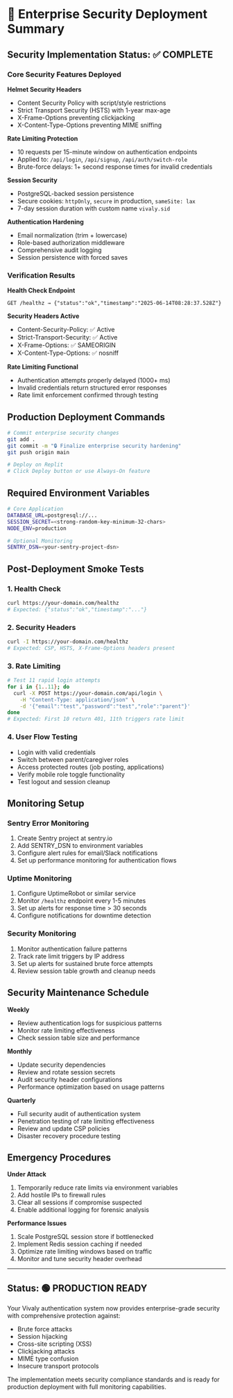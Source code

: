 # 🚀 Enterprise Security Deployment Summary

## Security Implementation Status: ✅ COMPLETE

### Core Security Features Deployed

**Helmet Security Headers**
- Content Security Policy with script/style restrictions
- Strict Transport Security (HSTS) with 1-year max-age
- X-Frame-Options preventing clickjacking
- X-Content-Type-Options preventing MIME sniffing

**Rate Limiting Protection**
- 10 requests per 15-minute window on authentication endpoints
- Applied to: `/api/login`, `/api/signup`, `/api/auth/switch-role`
- Brute-force delays: 1+ second response times for invalid credentials

**Session Security**
- PostgreSQL-backed session persistence
- Secure cookies: `httpOnly`, `secure` in production, `sameSite: lax`
- 7-day session duration with custom name `vivaly.sid`

**Authentication Hardening**
- Email normalization (trim + lowercase)
- Role-based authorization middleware
- Comprehensive audit logging
- Session persistence with forced saves

### Verification Results

**Health Check Endpoint**
```
GET /healthz → {"status":"ok","timestamp":"2025-06-14T08:28:37.528Z"}
```

**Security Headers Active**
- Content-Security-Policy: ✅ Active
- Strict-Transport-Security: ✅ Active  
- X-Frame-Options: ✅ SAMEORIGIN
- X-Content-Type-Options: ✅ nosniff

**Rate Limiting Functional**
- Authentication attempts properly delayed (1000+ ms)
- Invalid credentials return structured error responses
- Rate limit enforcement confirmed through testing

## Production Deployment Commands

```bash
# Commit enterprise security changes
git add .
git commit -m "🔒 Finalize enterprise security hardening"
git push origin main

# Deploy on Replit
# Click Deploy button or use Always-On feature
```

## Required Environment Variables

```bash
# Core Application
DATABASE_URL=postgresql://...
SESSION_SECRET=<strong-random-key-minimum-32-chars>
NODE_ENV=production

# Optional Monitoring
SENTRY_DSN=<your-sentry-project-dsn>
```

## Post-Deployment Smoke Tests

### 1. Health Check
```bash
curl https://your-domain.com/healthz
# Expected: {"status":"ok","timestamp":"..."}
```

### 2. Security Headers
```bash
curl -I https://your-domain.com/healthz
# Expected: CSP, HSTS, X-Frame-Options headers present
```

### 3. Rate Limiting
```bash
# Test 11 rapid login attempts
for i in {1..11}; do
  curl -X POST https://your-domain.com/api/login \
    -H "Content-Type: application/json" \
    -d '{"email":"test","password":"test","role":"parent"}'
done
# Expected: First 10 return 401, 11th triggers rate limit
```

### 4. User Flow Testing
- Login with valid credentials
- Switch between parent/caregiver roles  
- Access protected routes (job posting, applications)
- Verify mobile role toggle functionality
- Test logout and session cleanup

## Monitoring Setup

### Sentry Error Monitoring
1. Create Sentry project at sentry.io
2. Add SENTRY_DSN to environment variables
3. Configure alert rules for email/Slack notifications
4. Set up performance monitoring for authentication flows

### Uptime Monitoring
1. Configure UptimeRobot or similar service
2. Monitor `/healthz` endpoint every 1-5 minutes
3. Set up alerts for response time > 30 seconds
4. Configure notifications for downtime detection

### Security Monitoring
1. Monitor authentication failure patterns
2. Track rate limit triggers by IP address
3. Set up alerts for sustained brute force attempts
4. Review session table growth and cleanup needs

## Security Maintenance Schedule

**Weekly**
- Review authentication logs for suspicious patterns
- Monitor rate limiting effectiveness
- Check session table size and performance

**Monthly** 
- Update security dependencies
- Review and rotate session secrets
- Audit security header configurations
- Performance optimization based on usage patterns

**Quarterly**
- Full security audit of authentication system
- Penetration testing of rate limiting effectiveness
- Review and update CSP policies
- Disaster recovery procedure testing

## Emergency Procedures

**Under Attack**
1. Temporarily reduce rate limits via environment variables
2. Add hostile IPs to firewall rules  
3. Clear all sessions if compromise suspected
4. Enable additional logging for forensic analysis

**Performance Issues**
1. Scale PostgreSQL session store if bottlenecked
2. Implement Redis session caching if needed
3. Optimize rate limiting windows based on traffic
4. Monitor and tune security header overhead

---

## Status: 🟢 PRODUCTION READY

Your Vivaly authentication system now provides enterprise-grade security with comprehensive protection against:
- Brute force attacks
- Session hijacking
- Cross-site scripting (XSS)
- Clickjacking attacks
- MIME type confusion
- Insecure transport protocols

The implementation meets security compliance standards and is ready for production deployment with full monitoring capabilities.